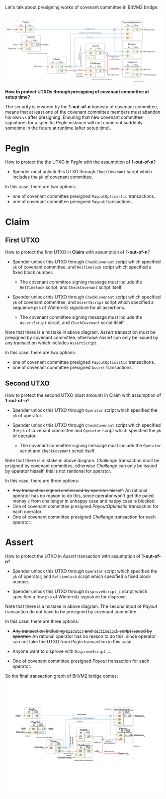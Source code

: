 Let's talk about presigning works of covenant committee in BitVM2 bridge:

![Fig-6](./fig-6.png)

**How to protect UTXOs through presigning of covenant committee at setup time?**

The security is ensured by the **1-out-of-n** honesty of covenant committee, means that at least one of the covenant committee members must abandon his own `vk` after presigning. Ensuring that new covenant committee signatures for a specific *PegIn* instance will not come out suddenly sometime in the future at runtime (after setup time).

# PegIn

How to protect the the UTXO in *PegIn* with the assumption of **1-out-of-n**?

- Spender must unlock this UTXO through `CheckCovenant` script which includes the `pk` of covenant committee.

In this case, there are two options:

- one of covenant committee presigned `PayoutOptimistic` transactions.
- one of covenant committee presigned `Payout` transactions.

# Claim

## First UTXO

How to protect the first UTXO in **Claim** with assumption of **1-out-of-n**?

- Spender unlock this UTXO through `CheckCovenant` script which specified `pk` of covenant committee, and `RelTimelock` script which specified a fixed block number.
  
  - The covenant committee signing message must include the `RelTimelock` script, and `CheckCovenant` script itself.

- Spender unlock this UTXO through `CheckCovenant` script which specified `pk` of covenant committee, and `AssertScript` script which specified a sequence `pk`s of Winternitz signature for all assertions.
  
  - The covenant committee signing message must include the `AssertScript` script, and `CheckCovenant` script itself.

Note that there is a mistake in above diagram. *Assert* transaction must be presigned by covenant committee, otherwise *Assert* can only be issued by any transaction which includes `AssertScript`.

In this case, there are two options:

- one of covenant committee presigned `PayoutOptimistic` transacitons.
- one of covenant committee presigned `Assert` transactions.

## Second UTXO

How to protect the second UTXO (dust amount) in Claim with assumption of **1-out-of-n**?

- Spender unlock this UTXO through `Operator` script which specified the `pk` of operator.

- Spender unlock this UTXO through `CheckCovenant` script which specified the `pk` of covenant committee and `Operator` script which specified the `pk` of operator. 
  
  - The covenant committee signing message must include the `Operator` script and `CheckCovenant` script itself.

Note that there is mistake in above diagram. *Challenge* transaction must be prsigned by covenant committee, otherwise *Challenge* can only be issued by operator hisself, this is not rantional for operator.

In this case, there are three options:

- ~~Any transaction signed and issued by operator hisself.~~ An rational operator has no reason to do this, since operator won't get the paied money `c` from challenger in unhappy case and happy case is blocked.
- One of covenant committee presigned *PayoutOptimistic* transaction for each operator.
- One of covenant committee presigned *Challenge* transaction for each operator.

# Assert

How to protect the UTXO in *Assert* transaction with assumption of **1-out-of-n**?

- Spender unlock this UTXO through `Operator` script which specified the `pk` of operator, and `Reltimelock` script which specified a fixed block number.

- Spender unlock this UTXO through `DisproveScript_i` script which specified a few  `pk`s of Winternitz signature for disprove.

Note that there is a mistake in above diagram. The second input of *Payout* transaction do not have to be presigned by covenant committee. 

In this case, there are three options:

- ~~Any transaction including `Operator` and `Reltimelock` script issued by operator.~~  An rational operator has no reason to do this, since operator can not take the UTXO from *PegIn* transaction in this case.

- Anyone want to disprove with `DisproveScript_i`.

- One of covenant committee presigned *Payout* transaction for each operator.

So the final transaction graph of BitVM2 bridge comes:
![new-fig-6](./fig-6-new.png)